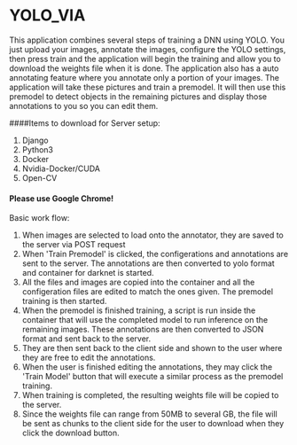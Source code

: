 # YOLO_VIA

This application combines several steps of training a DNN using YOLO. You just upload
your images, annotate the images, configure the YOLO settings, then press train and
the application will begin the training and allow you to download the weights file
when it is done. The application also has a auto annotating feature where you annotate
only a portion of your images. The application will take these pictures and train a
premodel. It will then use this premodel to detect objects in the remaining pictures
and display those annotations to you so you can edit them. 


####Items to download for Server setup:
1. Django
2. Python3
3. Docker
4. Nvidia-Docker/CUDA
5. Open-CV


#### Please use Google Chrome! ####


Basic work flow:
1.  When images are selected to load onto the annotator, they are saved to the server
    via POST request
2.  When 'Train Premodel' is clicked, the configerations  and annotations are sent to the     server. The annotations are then converted to yolo format and container for darknet       is started. 
3.  All the files and images are copied into the container and all the configeration files
    are edited to match the ones given. The premodel training is then started. 
4.  When the premodel is finished training, a script is run inside the container that         will use the completed model to run inference on the remaining images. These              annotations are then converted to JSON format and sent back to the server.
5.  They are then sent back to the client side and shown to the user where they are
    free to edit the annotations. 
6.  When the user is finished editing the annotations, they may click the 'Train Model'
    button that will execute a similar process as the premodel training. 
7.  When training is completed, the resulting weights file will be copied to the server.
8.  Since the weights file can range from 50MB to several GB, the file will be sent
    as chunks to the client side for the user to download when they click the download
    button. 



 
